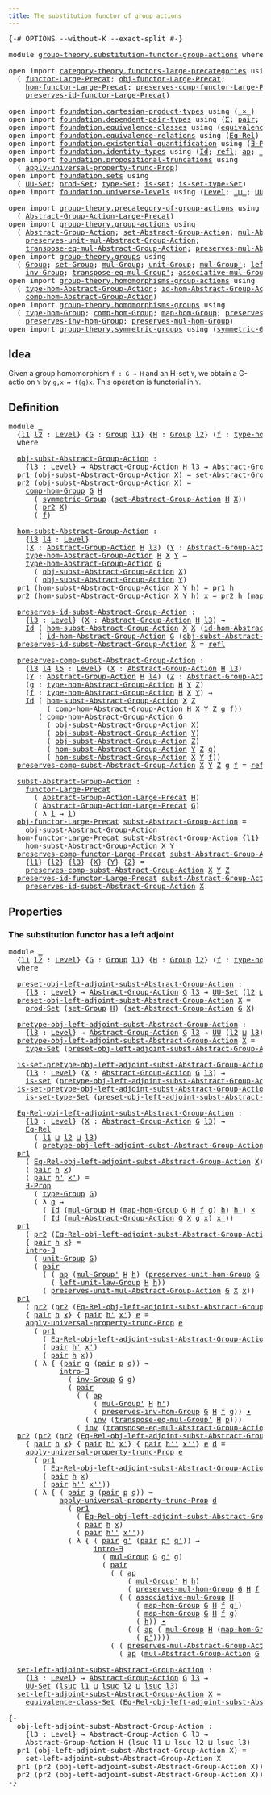 ```yaml
---
title: The substitution functor of group actions
---
```


<pre class="Agda"><a id="67" class="Symbol">{-#</a> <a id="71" class="Keyword">OPTIONS</a> <a id="79" class="Pragma">--without-K</a> <a id="91" class="Pragma">--exact-split</a> <a id="105" class="Symbol">#-}</a>

<a id="110" class="Keyword">module</a> <a id="117" href="group-theory.substitution-functor-group-actions.html" class="Module">group-theory.substitution-functor-group-actions</a> <a id="165" class="Keyword">where</a>

<a id="172" class="Keyword">open</a> <a id="177" class="Keyword">import</a> <a id="184" href="category-theory.functors-large-precategories.html" class="Module">category-theory.functors-large-precategories</a> <a id="229" class="Keyword">using</a>
  <a id="237" class="Symbol">(</a> <a id="239" href="category-theory.functors-large-precategories.html#982" class="Record">functor-Large-Precat</a><a id="259" class="Symbol">;</a> <a id="261" href="category-theory.functors-large-precategories.html#1085" class="Field">obj-functor-Large-Precat</a><a id="285" class="Symbol">;</a>
    <a id="291" href="category-theory.functors-large-precategories.html#1191" class="Field">hom-functor-Large-Precat</a><a id="315" class="Symbol">;</a> <a id="317" href="category-theory.functors-large-precategories.html#1464" class="Field">preserves-comp-functor-Large-Precat</a><a id="352" class="Symbol">;</a>
    <a id="358" href="category-theory.functors-large-precategories.html#1888" class="Field">preserves-id-functor-Large-Precat</a><a id="391" class="Symbol">)</a>

<a id="394" class="Keyword">open</a> <a id="399" class="Keyword">import</a> <a id="406" href="foundation.cartesian-product-types.html" class="Module">foundation.cartesian-product-types</a> <a id="441" class="Keyword">using</a> <a id="447" class="Symbol">(</a><a id="448" href="foundation-core.cartesian-product-types.html#590" class="Function Operator">_×_</a><a id="451" class="Symbol">)</a>
<a id="453" class="Keyword">open</a> <a id="458" class="Keyword">import</a> <a id="465" href="foundation.dependent-pair-types.html" class="Module">foundation.dependent-pair-types</a> <a id="497" class="Keyword">using</a> <a id="503" class="Symbol">(</a><a id="504" href="foundation-core.dependent-pair-types.html#515" class="Record">Σ</a><a id="505" class="Symbol">;</a> <a id="507" href="foundation-core.dependent-pair-types.html#588" class="InductiveConstructor">pair</a><a id="511" class="Symbol">;</a> <a id="513" href="foundation-core.dependent-pair-types.html#605" class="Field">pr1</a><a id="516" class="Symbol">;</a> <a id="518" href="foundation-core.dependent-pair-types.html#617" class="Field">pr2</a><a id="521" class="Symbol">)</a>
<a id="523" class="Keyword">open</a> <a id="528" class="Keyword">import</a> <a id="535" href="foundation.equivalence-classes.html" class="Module">foundation.equivalence-classes</a> <a id="566" class="Keyword">using</a> <a id="572" class="Symbol">(</a><a id="573" href="foundation.equivalence-classes.html#3666" class="Function">equivalence-class-Set</a><a id="594" class="Symbol">)</a>
<a id="596" class="Keyword">open</a> <a id="601" class="Keyword">import</a> <a id="608" href="foundation.equivalence-relations.html" class="Module">foundation.equivalence-relations</a> <a id="641" class="Keyword">using</a> <a id="647" class="Symbol">(</a><a id="648" href="foundation.equivalence-relations.html#970" class="Function">Eq-Rel</a><a id="654" class="Symbol">)</a>
<a id="656" class="Keyword">open</a> <a id="661" class="Keyword">import</a> <a id="668" href="foundation.existential-quantification.html" class="Module">foundation.existential-quantification</a> <a id="706" class="Keyword">using</a> <a id="712" class="Symbol">(</a><a id="713" href="foundation.existential-quantification.html#1666" class="Function">∃-Prop</a><a id="719" class="Symbol">;</a> <a id="721" href="foundation.existential-quantification.html#2238" class="Function">intro-∃</a><a id="728" class="Symbol">)</a>
<a id="730" class="Keyword">open</a> <a id="735" class="Keyword">import</a> <a id="742" href="foundation.identity-types.html" class="Module">foundation.identity-types</a> <a id="768" class="Keyword">using</a> <a id="774" class="Symbol">(</a><a id="775" href="foundation-core.identity-types.html#1767" class="Datatype">Id</a><a id="777" class="Symbol">;</a> <a id="779" href="foundation-core.identity-types.html#1820" class="InductiveConstructor">refl</a><a id="783" class="Symbol">;</a> <a id="785" href="foundation-core.identity-types.html#4003" class="Function">ap</a><a id="787" class="Symbol">;</a> <a id="789" href="foundation-core.identity-types.html#2425" class="Function Operator">_∙_</a><a id="792" class="Symbol">;</a> <a id="794" href="foundation-core.identity-types.html#2729" class="Function">inv</a><a id="797" class="Symbol">)</a>
<a id="799" class="Keyword">open</a> <a id="804" class="Keyword">import</a> <a id="811" href="foundation.propositional-truncations.html" class="Module">foundation.propositional-truncations</a> <a id="848" class="Keyword">using</a>
  <a id="856" class="Symbol">(</a> <a id="858" href="foundation.propositional-truncations.html#5775" class="Function">apply-universal-property-trunc-Prop</a><a id="893" class="Symbol">)</a>
<a id="895" class="Keyword">open</a> <a id="900" class="Keyword">import</a> <a id="907" href="foundation.sets.html" class="Module">foundation.sets</a> <a id="923" class="Keyword">using</a>
  <a id="931" class="Symbol">(</a> <a id="933" href="foundation-core.sets.html#1190" class="Function">UU-Set</a><a id="939" class="Symbol">;</a> <a id="941" href="foundation.sets.html#2265" class="Function">prod-Set</a><a id="949" class="Symbol">;</a> <a id="951" href="foundation-core.sets.html#1304" class="Function">type-Set</a><a id="959" class="Symbol">;</a> <a id="961" href="foundation-core.sets.html#1113" class="Function">is-set</a><a id="967" class="Symbol">;</a> <a id="969" href="foundation-core.sets.html#1355" class="Function">is-set-type-Set</a><a id="984" class="Symbol">)</a>
<a id="986" class="Keyword">open</a> <a id="991" class="Keyword">import</a> <a id="998" href="foundation.universe-levels.html" class="Module">foundation.universe-levels</a> <a id="1025" class="Keyword">using</a> <a id="1031" class="Symbol">(</a><a id="1032" href="Agda.Primitive.html#597" class="Postulate">Level</a><a id="1037" class="Symbol">;</a> <a id="1039" href="Agda.Primitive.html#810" class="Primitive Operator">_⊔_</a><a id="1042" class="Symbol">;</a> <a id="1044" href="foundation-core.universe-levels.html#235" class="Primitive">UU</a><a id="1046" class="Symbol">;</a> <a id="1048" href="Agda.Primitive.html#780" class="Primitive">lsuc</a><a id="1052" class="Symbol">)</a>

<a id="1055" class="Keyword">open</a> <a id="1060" class="Keyword">import</a> <a id="1067" href="group-theory.precategory-of-group-actions.html" class="Module">group-theory.precategory-of-group-actions</a> <a id="1109" class="Keyword">using</a>
  <a id="1117" class="Symbol">(</a> <a id="1119" href="group-theory.precategory-of-group-actions.html#1152" class="Function">Abstract-Group-Action-Large-Precat</a><a id="1153" class="Symbol">)</a>
<a id="1155" class="Keyword">open</a> <a id="1160" class="Keyword">import</a> <a id="1167" href="group-theory.group-actions.html" class="Module">group-theory.group-actions</a> <a id="1194" class="Keyword">using</a>
  <a id="1202" class="Symbol">(</a> <a id="1204" href="group-theory.group-actions.html#1205" class="Function">Abstract-Group-Action</a><a id="1225" class="Symbol">;</a> <a id="1227" href="group-theory.group-actions.html#1437" class="Function">set-Abstract-Group-Action</a><a id="1252" class="Symbol">;</a> <a id="1254" href="group-theory.group-actions.html#1993" class="Function">mul-Abstract-Group-Action</a><a id="1279" class="Symbol">;</a>
    <a id="1285" href="group-theory.group-actions.html#2353" class="Function">preserves-unit-mul-Abstract-Group-Action</a><a id="1325" class="Symbol">;</a>
    <a id="1331" href="group-theory.group-actions.html#3056" class="Function">transpose-eq-mul-Abstract-Group-Action</a><a id="1369" class="Symbol">;</a> <a id="1371" href="group-theory.group-actions.html#2636" class="Function">preserves-mul-Abstract-Group-Action</a><a id="1406" class="Symbol">)</a>
<a id="1408" class="Keyword">open</a> <a id="1413" class="Keyword">import</a> <a id="1420" href="group-theory.groups.html" class="Module">group-theory.groups</a> <a id="1440" class="Keyword">using</a>
  <a id="1448" class="Symbol">(</a> <a id="1450" href="group-theory.groups.html#2481" class="Function">Group</a><a id="1455" class="Symbol">;</a> <a id="1457" href="group-theory.groups.html#2664" class="Function">set-Group</a><a id="1466" class="Symbol">;</a> <a id="1468" href="group-theory.groups.html#2969" class="Function">mul-Group</a><a id="1477" class="Symbol">;</a> <a id="1479" href="group-theory.groups.html#3768" class="Function">unit-Group</a><a id="1489" class="Symbol">;</a> <a id="1491" href="group-theory.groups.html#3230" class="Function">mul-Group&#39;</a><a id="1501" class="Symbol">;</a> <a id="1503" href="group-theory.groups.html#4185" class="Function">left-unit-law-Group</a><a id="1522" class="Symbol">;</a>
    <a id="1528" href="group-theory.groups.html#4557" class="Function">inv-Group</a><a id="1537" class="Symbol">;</a> <a id="1539" href="group-theory.groups.html#7552" class="Function">transpose-eq-mul-Group&#39;</a><a id="1562" class="Symbol">;</a> <a id="1564" href="group-theory.groups.html#3318" class="Function">associative-mul-Group</a><a id="1585" class="Symbol">;</a> <a id="1587" href="group-theory.groups.html#2724" class="Function">type-Group</a><a id="1597" class="Symbol">)</a>
<a id="1599" class="Keyword">open</a> <a id="1604" class="Keyword">import</a> <a id="1611" href="group-theory.homomorphisms-group-actions.html" class="Module">group-theory.homomorphisms-group-actions</a> <a id="1652" class="Keyword">using</a>
  <a id="1660" class="Symbol">(</a> <a id="1662" href="group-theory.homomorphisms-group-actions.html#1555" class="Function">type-hom-Abstract-Group-Action</a><a id="1692" class="Symbol">;</a> <a id="1694" href="group-theory.homomorphisms-group-actions.html#2494" class="Function">id-hom-Abstract-Group-Action</a><a id="1722" class="Symbol">;</a>
    <a id="1728" href="group-theory.homomorphisms-group-actions.html#2854" class="Function">comp-hom-Abstract-Group-Action</a><a id="1758" class="Symbol">)</a>
<a id="1760" class="Keyword">open</a> <a id="1765" class="Keyword">import</a> <a id="1772" href="group-theory.homomorphisms-groups.html" class="Module">group-theory.homomorphisms-groups</a> <a id="1806" class="Keyword">using</a>
  <a id="1814" class="Symbol">(</a> <a id="1816" href="group-theory.homomorphisms-groups.html#1635" class="Function">type-hom-Group</a><a id="1830" class="Symbol">;</a> <a id="1832" href="group-theory.homomorphisms-groups.html#2261" class="Function">comp-hom-Group</a><a id="1846" class="Symbol">;</a> <a id="1848" href="group-theory.homomorphisms-groups.html#1764" class="Function">map-hom-Group</a><a id="1861" class="Symbol">;</a> <a id="1863" href="group-theory.homomorphisms-groups.html#5817" class="Function">preserves-unit-hom-Group</a><a id="1887" class="Symbol">;</a>
    <a id="1893" href="group-theory.homomorphisms-groups.html#7330" class="Function">preserves-inv-hom-Group</a><a id="1916" class="Symbol">;</a> <a id="1918" href="group-theory.homomorphisms-groups.html#1850" class="Function">preserves-mul-hom-Group</a><a id="1941" class="Symbol">)</a>
<a id="1943" class="Keyword">open</a> <a id="1948" class="Keyword">import</a> <a id="1955" href="group-theory.symmetric-groups.html" class="Module">group-theory.symmetric-groups</a> <a id="1985" class="Keyword">using</a> <a id="1991" class="Symbol">(</a><a id="1992" href="group-theory.symmetric-groups.html#3569" class="Function">symmetric-Group</a><a id="2007" class="Symbol">)</a>
</pre>
## Idea

Given a group homomorphism `f : G → H` and an H-set `Y`, we obtain a G-actio on `Y` by `g,x ↦ f(g)x`. This operation is functorial in `Y`.

## Definition

<pre class="Agda"><a id="2186" class="Keyword">module</a> <a id="2193" href="group-theory.substitution-functor-group-actions.html#2193" class="Module">_</a>
  <a id="2197" class="Symbol">{</a><a id="2198" href="group-theory.substitution-functor-group-actions.html#2198" class="Bound">l1</a> <a id="2201" href="group-theory.substitution-functor-group-actions.html#2201" class="Bound">l2</a> <a id="2204" class="Symbol">:</a> <a id="2206" href="Agda.Primitive.html#597" class="Postulate">Level</a><a id="2211" class="Symbol">}</a> <a id="2213" class="Symbol">{</a><a id="2214" href="group-theory.substitution-functor-group-actions.html#2214" class="Bound">G</a> <a id="2216" class="Symbol">:</a> <a id="2218" href="group-theory.groups.html#2481" class="Function">Group</a> <a id="2224" href="group-theory.substitution-functor-group-actions.html#2198" class="Bound">l1</a><a id="2226" class="Symbol">}</a> <a id="2228" class="Symbol">{</a><a id="2229" href="group-theory.substitution-functor-group-actions.html#2229" class="Bound">H</a> <a id="2231" class="Symbol">:</a> <a id="2233" href="group-theory.groups.html#2481" class="Function">Group</a> <a id="2239" href="group-theory.substitution-functor-group-actions.html#2201" class="Bound">l2</a><a id="2241" class="Symbol">}</a> <a id="2243" class="Symbol">(</a><a id="2244" href="group-theory.substitution-functor-group-actions.html#2244" class="Bound">f</a> <a id="2246" class="Symbol">:</a> <a id="2248" href="group-theory.homomorphisms-groups.html#1635" class="Function">type-hom-Group</a> <a id="2263" href="group-theory.substitution-functor-group-actions.html#2214" class="Bound">G</a> <a id="2265" href="group-theory.substitution-functor-group-actions.html#2229" class="Bound">H</a><a id="2266" class="Symbol">)</a>
  <a id="2270" class="Keyword">where</a>

  <a id="2279" href="group-theory.substitution-functor-group-actions.html#2279" class="Function">obj-subst-Abstract-Group-Action</a> <a id="2311" class="Symbol">:</a>
    <a id="2317" class="Symbol">{</a><a id="2318" href="group-theory.substitution-functor-group-actions.html#2318" class="Bound">l3</a> <a id="2321" class="Symbol">:</a> <a id="2323" href="Agda.Primitive.html#597" class="Postulate">Level</a><a id="2328" class="Symbol">}</a> <a id="2330" class="Symbol">→</a> <a id="2332" href="group-theory.group-actions.html#1205" class="Function">Abstract-Group-Action</a> <a id="2354" href="group-theory.substitution-functor-group-actions.html#2229" class="Bound">H</a> <a id="2356" href="group-theory.substitution-functor-group-actions.html#2318" class="Bound">l3</a> <a id="2359" class="Symbol">→</a> <a id="2361" href="group-theory.group-actions.html#1205" class="Function">Abstract-Group-Action</a> <a id="2383" href="group-theory.substitution-functor-group-actions.html#2214" class="Bound">G</a> <a id="2385" href="group-theory.substitution-functor-group-actions.html#2318" class="Bound">l3</a>
  <a id="2390" href="foundation-core.dependent-pair-types.html#605" class="Field">pr1</a> <a id="2394" class="Symbol">(</a><a id="2395" href="group-theory.substitution-functor-group-actions.html#2279" class="Function">obj-subst-Abstract-Group-Action</a> <a id="2427" href="group-theory.substitution-functor-group-actions.html#2427" class="Bound">X</a><a id="2428" class="Symbol">)</a> <a id="2430" class="Symbol">=</a> <a id="2432" href="group-theory.group-actions.html#1437" class="Function">set-Abstract-Group-Action</a> <a id="2458" href="group-theory.substitution-functor-group-actions.html#2229" class="Bound">H</a> <a id="2460" href="group-theory.substitution-functor-group-actions.html#2427" class="Bound">X</a>
  <a id="2464" href="foundation-core.dependent-pair-types.html#617" class="Field">pr2</a> <a id="2468" class="Symbol">(</a><a id="2469" href="group-theory.substitution-functor-group-actions.html#2279" class="Function">obj-subst-Abstract-Group-Action</a> <a id="2501" href="group-theory.substitution-functor-group-actions.html#2501" class="Bound">X</a><a id="2502" class="Symbol">)</a> <a id="2504" class="Symbol">=</a>
    <a id="2510" href="group-theory.homomorphisms-groups.html#2261" class="Function">comp-hom-Group</a> <a id="2525" href="group-theory.substitution-functor-group-actions.html#2214" class="Bound">G</a> <a id="2527" href="group-theory.substitution-functor-group-actions.html#2229" class="Bound">H</a>
      <a id="2535" class="Symbol">(</a> <a id="2537" href="group-theory.symmetric-groups.html#3569" class="Function">symmetric-Group</a> <a id="2553" class="Symbol">(</a><a id="2554" href="group-theory.group-actions.html#1437" class="Function">set-Abstract-Group-Action</a> <a id="2580" href="group-theory.substitution-functor-group-actions.html#2229" class="Bound">H</a> <a id="2582" href="group-theory.substitution-functor-group-actions.html#2501" class="Bound">X</a><a id="2583" class="Symbol">))</a>
      <a id="2592" class="Symbol">(</a> <a id="2594" href="foundation-core.dependent-pair-types.html#617" class="Field">pr2</a> <a id="2598" href="group-theory.substitution-functor-group-actions.html#2501" class="Bound">X</a><a id="2599" class="Symbol">)</a>
      <a id="2607" class="Symbol">(</a> <a id="2609" href="group-theory.substitution-functor-group-actions.html#2244" class="Bound">f</a><a id="2610" class="Symbol">)</a>

  <a id="2615" href="group-theory.substitution-functor-group-actions.html#2615" class="Function">hom-subst-Abstract-Group-Action</a> <a id="2647" class="Symbol">:</a>
    <a id="2653" class="Symbol">{</a><a id="2654" href="group-theory.substitution-functor-group-actions.html#2654" class="Bound">l3</a> <a id="2657" href="group-theory.substitution-functor-group-actions.html#2657" class="Bound">l4</a> <a id="2660" class="Symbol">:</a> <a id="2662" href="Agda.Primitive.html#597" class="Postulate">Level</a><a id="2667" class="Symbol">}</a>
    <a id="2673" class="Symbol">(</a><a id="2674" href="group-theory.substitution-functor-group-actions.html#2674" class="Bound">X</a> <a id="2676" class="Symbol">:</a> <a id="2678" href="group-theory.group-actions.html#1205" class="Function">Abstract-Group-Action</a> <a id="2700" href="group-theory.substitution-functor-group-actions.html#2229" class="Bound">H</a> <a id="2702" href="group-theory.substitution-functor-group-actions.html#2654" class="Bound">l3</a><a id="2704" class="Symbol">)</a> <a id="2706" class="Symbol">(</a><a id="2707" href="group-theory.substitution-functor-group-actions.html#2707" class="Bound">Y</a> <a id="2709" class="Symbol">:</a> <a id="2711" href="group-theory.group-actions.html#1205" class="Function">Abstract-Group-Action</a> <a id="2733" href="group-theory.substitution-functor-group-actions.html#2229" class="Bound">H</a> <a id="2735" href="group-theory.substitution-functor-group-actions.html#2657" class="Bound">l4</a><a id="2737" class="Symbol">)</a> <a id="2739" class="Symbol">→</a>
    <a id="2745" href="group-theory.homomorphisms-group-actions.html#1555" class="Function">type-hom-Abstract-Group-Action</a> <a id="2776" href="group-theory.substitution-functor-group-actions.html#2229" class="Bound">H</a> <a id="2778" href="group-theory.substitution-functor-group-actions.html#2674" class="Bound">X</a> <a id="2780" href="group-theory.substitution-functor-group-actions.html#2707" class="Bound">Y</a> <a id="2782" class="Symbol">→</a>
    <a id="2788" href="group-theory.homomorphisms-group-actions.html#1555" class="Function">type-hom-Abstract-Group-Action</a> <a id="2819" href="group-theory.substitution-functor-group-actions.html#2214" class="Bound">G</a>
      <a id="2827" class="Symbol">(</a> <a id="2829" href="group-theory.substitution-functor-group-actions.html#2279" class="Function">obj-subst-Abstract-Group-Action</a> <a id="2861" href="group-theory.substitution-functor-group-actions.html#2674" class="Bound">X</a><a id="2862" class="Symbol">)</a>
      <a id="2870" class="Symbol">(</a> <a id="2872" href="group-theory.substitution-functor-group-actions.html#2279" class="Function">obj-subst-Abstract-Group-Action</a> <a id="2904" href="group-theory.substitution-functor-group-actions.html#2707" class="Bound">Y</a><a id="2905" class="Symbol">)</a>
  <a id="2909" href="foundation-core.dependent-pair-types.html#605" class="Field">pr1</a> <a id="2913" class="Symbol">(</a><a id="2914" href="group-theory.substitution-functor-group-actions.html#2615" class="Function">hom-subst-Abstract-Group-Action</a> <a id="2946" href="group-theory.substitution-functor-group-actions.html#2946" class="Bound">X</a> <a id="2948" href="group-theory.substitution-functor-group-actions.html#2948" class="Bound">Y</a> <a id="2950" href="group-theory.substitution-functor-group-actions.html#2950" class="Bound">h</a><a id="2951" class="Symbol">)</a> <a id="2953" class="Symbol">=</a> <a id="2955" href="foundation-core.dependent-pair-types.html#605" class="Field">pr1</a> <a id="2959" href="group-theory.substitution-functor-group-actions.html#2950" class="Bound">h</a>
  <a id="2963" href="foundation-core.dependent-pair-types.html#617" class="Field">pr2</a> <a id="2967" class="Symbol">(</a><a id="2968" href="group-theory.substitution-functor-group-actions.html#2615" class="Function">hom-subst-Abstract-Group-Action</a> <a id="3000" href="group-theory.substitution-functor-group-actions.html#3000" class="Bound">X</a> <a id="3002" href="group-theory.substitution-functor-group-actions.html#3002" class="Bound">Y</a> <a id="3004" href="group-theory.substitution-functor-group-actions.html#3004" class="Bound">h</a><a id="3005" class="Symbol">)</a> <a id="3007" href="group-theory.substitution-functor-group-actions.html#3007" class="Bound">x</a> <a id="3009" class="Symbol">=</a> <a id="3011" href="foundation-core.dependent-pair-types.html#617" class="Field">pr2</a> <a id="3015" href="group-theory.substitution-functor-group-actions.html#3004" class="Bound">h</a> <a id="3017" class="Symbol">(</a><a id="3018" href="group-theory.homomorphisms-groups.html#1764" class="Function">map-hom-Group</a> <a id="3032" href="group-theory.substitution-functor-group-actions.html#2214" class="Bound">G</a> <a id="3034" href="group-theory.substitution-functor-group-actions.html#2229" class="Bound">H</a> <a id="3036" href="group-theory.substitution-functor-group-actions.html#2244" class="Bound">f</a> <a id="3038" href="group-theory.substitution-functor-group-actions.html#3007" class="Bound">x</a><a id="3039" class="Symbol">)</a>

  <a id="3044" href="group-theory.substitution-functor-group-actions.html#3044" class="Function">preserves-id-subst-Abstract-Group-Action</a> <a id="3085" class="Symbol">:</a>
    <a id="3091" class="Symbol">{</a><a id="3092" href="group-theory.substitution-functor-group-actions.html#3092" class="Bound">l3</a> <a id="3095" class="Symbol">:</a> <a id="3097" href="Agda.Primitive.html#597" class="Postulate">Level</a><a id="3102" class="Symbol">}</a> <a id="3104" class="Symbol">(</a><a id="3105" href="group-theory.substitution-functor-group-actions.html#3105" class="Bound">X</a> <a id="3107" class="Symbol">:</a> <a id="3109" href="group-theory.group-actions.html#1205" class="Function">Abstract-Group-Action</a> <a id="3131" href="group-theory.substitution-functor-group-actions.html#2229" class="Bound">H</a> <a id="3133" href="group-theory.substitution-functor-group-actions.html#3092" class="Bound">l3</a><a id="3135" class="Symbol">)</a> <a id="3137" class="Symbol">→</a>
    <a id="3143" href="foundation-core.identity-types.html#1767" class="Datatype">Id</a> <a id="3146" class="Symbol">(</a> <a id="3148" href="group-theory.substitution-functor-group-actions.html#2615" class="Function">hom-subst-Abstract-Group-Action</a> <a id="3180" href="group-theory.substitution-functor-group-actions.html#3105" class="Bound">X</a> <a id="3182" href="group-theory.substitution-functor-group-actions.html#3105" class="Bound">X</a> <a id="3184" class="Symbol">(</a><a id="3185" href="group-theory.homomorphisms-group-actions.html#2494" class="Function">id-hom-Abstract-Group-Action</a> <a id="3214" href="group-theory.substitution-functor-group-actions.html#2229" class="Bound">H</a> <a id="3216" href="group-theory.substitution-functor-group-actions.html#3105" class="Bound">X</a><a id="3217" class="Symbol">))</a>
       <a id="3227" class="Symbol">(</a> <a id="3229" href="group-theory.homomorphisms-group-actions.html#2494" class="Function">id-hom-Abstract-Group-Action</a> <a id="3258" href="group-theory.substitution-functor-group-actions.html#2214" class="Bound">G</a> <a id="3260" class="Symbol">(</a><a id="3261" href="group-theory.substitution-functor-group-actions.html#2279" class="Function">obj-subst-Abstract-Group-Action</a> <a id="3293" href="group-theory.substitution-functor-group-actions.html#3105" class="Bound">X</a><a id="3294" class="Symbol">))</a>
  <a id="3299" href="group-theory.substitution-functor-group-actions.html#3044" class="Function">preserves-id-subst-Abstract-Group-Action</a> <a id="3340" href="group-theory.substitution-functor-group-actions.html#3340" class="Bound">X</a> <a id="3342" class="Symbol">=</a> <a id="3344" href="foundation-core.identity-types.html#1820" class="InductiveConstructor">refl</a>

  <a id="3352" href="group-theory.substitution-functor-group-actions.html#3352" class="Function">preserves-comp-subst-Abstract-Group-Action</a> <a id="3395" class="Symbol">:</a>
    <a id="3401" class="Symbol">{</a><a id="3402" href="group-theory.substitution-functor-group-actions.html#3402" class="Bound">l3</a> <a id="3405" href="group-theory.substitution-functor-group-actions.html#3405" class="Bound">l4</a> <a id="3408" href="group-theory.substitution-functor-group-actions.html#3408" class="Bound">l5</a> <a id="3411" class="Symbol">:</a> <a id="3413" href="Agda.Primitive.html#597" class="Postulate">Level</a><a id="3418" class="Symbol">}</a> <a id="3420" class="Symbol">(</a><a id="3421" href="group-theory.substitution-functor-group-actions.html#3421" class="Bound">X</a> <a id="3423" class="Symbol">:</a> <a id="3425" href="group-theory.group-actions.html#1205" class="Function">Abstract-Group-Action</a> <a id="3447" href="group-theory.substitution-functor-group-actions.html#2229" class="Bound">H</a> <a id="3449" href="group-theory.substitution-functor-group-actions.html#3402" class="Bound">l3</a><a id="3451" class="Symbol">)</a>
    <a id="3457" class="Symbol">(</a><a id="3458" href="group-theory.substitution-functor-group-actions.html#3458" class="Bound">Y</a> <a id="3460" class="Symbol">:</a> <a id="3462" href="group-theory.group-actions.html#1205" class="Function">Abstract-Group-Action</a> <a id="3484" href="group-theory.substitution-functor-group-actions.html#2229" class="Bound">H</a> <a id="3486" href="group-theory.substitution-functor-group-actions.html#3405" class="Bound">l4</a><a id="3488" class="Symbol">)</a> <a id="3490" class="Symbol">(</a><a id="3491" href="group-theory.substitution-functor-group-actions.html#3491" class="Bound">Z</a> <a id="3493" class="Symbol">:</a> <a id="3495" href="group-theory.group-actions.html#1205" class="Function">Abstract-Group-Action</a> <a id="3517" href="group-theory.substitution-functor-group-actions.html#2229" class="Bound">H</a> <a id="3519" href="group-theory.substitution-functor-group-actions.html#3408" class="Bound">l5</a><a id="3521" class="Symbol">)</a>
    <a id="3527" class="Symbol">(</a><a id="3528" href="group-theory.substitution-functor-group-actions.html#3528" class="Bound">g</a> <a id="3530" class="Symbol">:</a> <a id="3532" href="group-theory.homomorphisms-group-actions.html#1555" class="Function">type-hom-Abstract-Group-Action</a> <a id="3563" href="group-theory.substitution-functor-group-actions.html#2229" class="Bound">H</a> <a id="3565" href="group-theory.substitution-functor-group-actions.html#3458" class="Bound">Y</a> <a id="3567" href="group-theory.substitution-functor-group-actions.html#3491" class="Bound">Z</a><a id="3568" class="Symbol">)</a>
    <a id="3574" class="Symbol">(</a><a id="3575" href="group-theory.substitution-functor-group-actions.html#3575" class="Bound">f</a> <a id="3577" class="Symbol">:</a> <a id="3579" href="group-theory.homomorphisms-group-actions.html#1555" class="Function">type-hom-Abstract-Group-Action</a> <a id="3610" href="group-theory.substitution-functor-group-actions.html#2229" class="Bound">H</a> <a id="3612" href="group-theory.substitution-functor-group-actions.html#3421" class="Bound">X</a> <a id="3614" href="group-theory.substitution-functor-group-actions.html#3458" class="Bound">Y</a><a id="3615" class="Symbol">)</a> <a id="3617" class="Symbol">→</a>
    <a id="3623" href="foundation-core.identity-types.html#1767" class="Datatype">Id</a> <a id="3626" class="Symbol">(</a> <a id="3628" href="group-theory.substitution-functor-group-actions.html#2615" class="Function">hom-subst-Abstract-Group-Action</a> <a id="3660" href="group-theory.substitution-functor-group-actions.html#3421" class="Bound">X</a> <a id="3662" href="group-theory.substitution-functor-group-actions.html#3491" class="Bound">Z</a>
         <a id="3673" class="Symbol">(</a> <a id="3675" href="group-theory.homomorphisms-group-actions.html#2854" class="Function">comp-hom-Abstract-Group-Action</a> <a id="3706" href="group-theory.substitution-functor-group-actions.html#2229" class="Bound">H</a> <a id="3708" href="group-theory.substitution-functor-group-actions.html#3421" class="Bound">X</a> <a id="3710" href="group-theory.substitution-functor-group-actions.html#3458" class="Bound">Y</a> <a id="3712" href="group-theory.substitution-functor-group-actions.html#3491" class="Bound">Z</a> <a id="3714" href="group-theory.substitution-functor-group-actions.html#3528" class="Bound">g</a> <a id="3716" href="group-theory.substitution-functor-group-actions.html#3575" class="Bound">f</a><a id="3717" class="Symbol">))</a>
       <a id="3727" class="Symbol">(</a> <a id="3729" href="group-theory.homomorphisms-group-actions.html#2854" class="Function">comp-hom-Abstract-Group-Action</a> <a id="3760" href="group-theory.substitution-functor-group-actions.html#2214" class="Bound">G</a>
         <a id="3771" class="Symbol">(</a> <a id="3773" href="group-theory.substitution-functor-group-actions.html#2279" class="Function">obj-subst-Abstract-Group-Action</a> <a id="3805" href="group-theory.substitution-functor-group-actions.html#3421" class="Bound">X</a><a id="3806" class="Symbol">)</a>
         <a id="3817" class="Symbol">(</a> <a id="3819" href="group-theory.substitution-functor-group-actions.html#2279" class="Function">obj-subst-Abstract-Group-Action</a> <a id="3851" href="group-theory.substitution-functor-group-actions.html#3458" class="Bound">Y</a><a id="3852" class="Symbol">)</a>
         <a id="3863" class="Symbol">(</a> <a id="3865" href="group-theory.substitution-functor-group-actions.html#2279" class="Function">obj-subst-Abstract-Group-Action</a> <a id="3897" href="group-theory.substitution-functor-group-actions.html#3491" class="Bound">Z</a><a id="3898" class="Symbol">)</a>
         <a id="3909" class="Symbol">(</a> <a id="3911" href="group-theory.substitution-functor-group-actions.html#2615" class="Function">hom-subst-Abstract-Group-Action</a> <a id="3943" href="group-theory.substitution-functor-group-actions.html#3458" class="Bound">Y</a> <a id="3945" href="group-theory.substitution-functor-group-actions.html#3491" class="Bound">Z</a> <a id="3947" href="group-theory.substitution-functor-group-actions.html#3528" class="Bound">g</a><a id="3948" class="Symbol">)</a>
         <a id="3959" class="Symbol">(</a> <a id="3961" href="group-theory.substitution-functor-group-actions.html#2615" class="Function">hom-subst-Abstract-Group-Action</a> <a id="3993" href="group-theory.substitution-functor-group-actions.html#3421" class="Bound">X</a> <a id="3995" href="group-theory.substitution-functor-group-actions.html#3458" class="Bound">Y</a> <a id="3997" href="group-theory.substitution-functor-group-actions.html#3575" class="Bound">f</a><a id="3998" class="Symbol">))</a>
  <a id="4003" href="group-theory.substitution-functor-group-actions.html#3352" class="Function">preserves-comp-subst-Abstract-Group-Action</a> <a id="4046" href="group-theory.substitution-functor-group-actions.html#4046" class="Bound">X</a> <a id="4048" href="group-theory.substitution-functor-group-actions.html#4048" class="Bound">Y</a> <a id="4050" href="group-theory.substitution-functor-group-actions.html#4050" class="Bound">Z</a> <a id="4052" href="group-theory.substitution-functor-group-actions.html#4052" class="Bound">g</a> <a id="4054" href="group-theory.substitution-functor-group-actions.html#4054" class="Bound">f</a> <a id="4056" class="Symbol">=</a> <a id="4058" href="foundation-core.identity-types.html#1820" class="InductiveConstructor">refl</a>

  <a id="4066" href="group-theory.substitution-functor-group-actions.html#4066" class="Function">subst-Abstract-Group-Action</a> <a id="4094" class="Symbol">:</a>
    <a id="4100" href="category-theory.functors-large-precategories.html#982" class="Record">functor-Large-Precat</a>
      <a id="4127" class="Symbol">(</a> <a id="4129" href="group-theory.precategory-of-group-actions.html#1152" class="Function">Abstract-Group-Action-Large-Precat</a> <a id="4164" href="group-theory.substitution-functor-group-actions.html#2229" class="Bound">H</a><a id="4165" class="Symbol">)</a>
      <a id="4173" class="Symbol">(</a> <a id="4175" href="group-theory.precategory-of-group-actions.html#1152" class="Function">Abstract-Group-Action-Large-Precat</a> <a id="4210" href="group-theory.substitution-functor-group-actions.html#2214" class="Bound">G</a><a id="4211" class="Symbol">)</a>
      <a id="4219" class="Symbol">(</a> <a id="4221" class="Symbol">λ</a> <a id="4223" href="group-theory.substitution-functor-group-actions.html#4223" class="Bound">l</a> <a id="4225" class="Symbol">→</a> <a id="4227" href="group-theory.substitution-functor-group-actions.html#4223" class="Bound">l</a><a id="4228" class="Symbol">)</a>
  <a id="4232" href="category-theory.functors-large-precategories.html#1085" class="Field">obj-functor-Large-Precat</a> <a id="4257" href="group-theory.substitution-functor-group-actions.html#4066" class="Function">subst-Abstract-Group-Action</a> <a id="4285" class="Symbol">=</a>
    <a id="4291" href="group-theory.substitution-functor-group-actions.html#2279" class="Function">obj-subst-Abstract-Group-Action</a>
  <a id="4325" href="category-theory.functors-large-precategories.html#1191" class="Field">hom-functor-Large-Precat</a> <a id="4350" href="group-theory.substitution-functor-group-actions.html#4066" class="Function">subst-Abstract-Group-Action</a> <a id="4378" class="Symbol">{</a><a id="4379" href="group-theory.substitution-functor-group-actions.html#4379" class="Bound">l1</a><a id="4381" class="Symbol">}</a> <a id="4383" class="Symbol">{</a><a id="4384" href="group-theory.substitution-functor-group-actions.html#4384" class="Bound">l2</a><a id="4386" class="Symbol">}</a> <a id="4388" class="Symbol">{</a><a id="4389" href="group-theory.substitution-functor-group-actions.html#4389" class="Bound">X</a><a id="4390" class="Symbol">}</a> <a id="4392" class="Symbol">{</a><a id="4393" href="group-theory.substitution-functor-group-actions.html#4393" class="Bound">Y</a><a id="4394" class="Symbol">}</a> <a id="4396" class="Symbol">=</a>
    <a id="4402" href="group-theory.substitution-functor-group-actions.html#2615" class="Function">hom-subst-Abstract-Group-Action</a> <a id="4434" href="group-theory.substitution-functor-group-actions.html#4389" class="Bound">X</a> <a id="4436" href="group-theory.substitution-functor-group-actions.html#4393" class="Bound">Y</a>
  <a id="4440" href="category-theory.functors-large-precategories.html#1464" class="Field">preserves-comp-functor-Large-Precat</a> <a id="4476" href="group-theory.substitution-functor-group-actions.html#4066" class="Function">subst-Abstract-Group-Action</a>
    <a id="4508" class="Symbol">{</a><a id="4509" href="group-theory.substitution-functor-group-actions.html#4509" class="Bound">l1</a><a id="4511" class="Symbol">}</a> <a id="4513" class="Symbol">{</a><a id="4514" href="group-theory.substitution-functor-group-actions.html#4514" class="Bound">l2</a><a id="4516" class="Symbol">}</a> <a id="4518" class="Symbol">{</a><a id="4519" href="group-theory.substitution-functor-group-actions.html#4519" class="Bound">l3</a><a id="4521" class="Symbol">}</a> <a id="4523" class="Symbol">{</a><a id="4524" href="group-theory.substitution-functor-group-actions.html#4524" class="Bound">X</a><a id="4525" class="Symbol">}</a> <a id="4527" class="Symbol">{</a><a id="4528" href="group-theory.substitution-functor-group-actions.html#4528" class="Bound">Y</a><a id="4529" class="Symbol">}</a> <a id="4531" class="Symbol">{</a><a id="4532" href="group-theory.substitution-functor-group-actions.html#4532" class="Bound">Z</a><a id="4533" class="Symbol">}</a> <a id="4535" class="Symbol">=</a>
    <a id="4541" href="group-theory.substitution-functor-group-actions.html#3352" class="Function">preserves-comp-subst-Abstract-Group-Action</a> <a id="4584" href="group-theory.substitution-functor-group-actions.html#4524" class="Bound">X</a> <a id="4586" href="group-theory.substitution-functor-group-actions.html#4528" class="Bound">Y</a> <a id="4588" href="group-theory.substitution-functor-group-actions.html#4532" class="Bound">Z</a>
  <a id="4592" href="category-theory.functors-large-precategories.html#1888" class="Field">preserves-id-functor-Large-Precat</a> <a id="4626" href="group-theory.substitution-functor-group-actions.html#4066" class="Function">subst-Abstract-Group-Action</a> <a id="4654" class="Symbol">{</a><a id="4655" href="group-theory.substitution-functor-group-actions.html#4655" class="Bound">l1</a><a id="4657" class="Symbol">}</a> <a id="4659" class="Symbol">{</a><a id="4660" href="group-theory.substitution-functor-group-actions.html#4660" class="Bound">X</a><a id="4661" class="Symbol">}</a> <a id="4663" class="Symbol">=</a>
    <a id="4669" href="group-theory.substitution-functor-group-actions.html#3044" class="Function">preserves-id-subst-Abstract-Group-Action</a> <a id="4710" href="group-theory.substitution-functor-group-actions.html#4660" class="Bound">X</a>
</pre>
## Properties

### The substitution functor has a left adjoint

<pre class="Agda"><a id="4789" class="Keyword">module</a> <a id="4796" href="group-theory.substitution-functor-group-actions.html#4796" class="Module">_</a>
  <a id="4800" class="Symbol">{</a><a id="4801" href="group-theory.substitution-functor-group-actions.html#4801" class="Bound">l1</a> <a id="4804" href="group-theory.substitution-functor-group-actions.html#4804" class="Bound">l2</a> <a id="4807" class="Symbol">:</a> <a id="4809" href="Agda.Primitive.html#597" class="Postulate">Level</a><a id="4814" class="Symbol">}</a> <a id="4816" class="Symbol">{</a><a id="4817" href="group-theory.substitution-functor-group-actions.html#4817" class="Bound">G</a> <a id="4819" class="Symbol">:</a> <a id="4821" href="group-theory.groups.html#2481" class="Function">Group</a> <a id="4827" href="group-theory.substitution-functor-group-actions.html#4801" class="Bound">l1</a><a id="4829" class="Symbol">}</a> <a id="4831" class="Symbol">{</a><a id="4832" href="group-theory.substitution-functor-group-actions.html#4832" class="Bound">H</a> <a id="4834" class="Symbol">:</a> <a id="4836" href="group-theory.groups.html#2481" class="Function">Group</a> <a id="4842" href="group-theory.substitution-functor-group-actions.html#4804" class="Bound">l2</a><a id="4844" class="Symbol">}</a> <a id="4846" class="Symbol">(</a><a id="4847" href="group-theory.substitution-functor-group-actions.html#4847" class="Bound">f</a> <a id="4849" class="Symbol">:</a> <a id="4851" href="group-theory.homomorphisms-groups.html#1635" class="Function">type-hom-Group</a> <a id="4866" href="group-theory.substitution-functor-group-actions.html#4817" class="Bound">G</a> <a id="4868" href="group-theory.substitution-functor-group-actions.html#4832" class="Bound">H</a><a id="4869" class="Symbol">)</a>
  <a id="4873" class="Keyword">where</a>

  <a id="4882" href="group-theory.substitution-functor-group-actions.html#4882" class="Function">preset-obj-left-adjoint-subst-Abstract-Group-Action</a> <a id="4934" class="Symbol">:</a>
    <a id="4940" class="Symbol">{</a><a id="4941" href="group-theory.substitution-functor-group-actions.html#4941" class="Bound">l3</a> <a id="4944" class="Symbol">:</a> <a id="4946" href="Agda.Primitive.html#597" class="Postulate">Level</a><a id="4951" class="Symbol">}</a> <a id="4953" class="Symbol">→</a> <a id="4955" href="group-theory.group-actions.html#1205" class="Function">Abstract-Group-Action</a> <a id="4977" href="group-theory.substitution-functor-group-actions.html#4817" class="Bound">G</a> <a id="4979" href="group-theory.substitution-functor-group-actions.html#4941" class="Bound">l3</a> <a id="4982" class="Symbol">→</a> <a id="4984" href="foundation-core.sets.html#1190" class="Function">UU-Set</a> <a id="4991" class="Symbol">(</a><a id="4992" href="group-theory.substitution-functor-group-actions.html#4804" class="Bound">l2</a> <a id="4995" href="Agda.Primitive.html#810" class="Primitive Operator">⊔</a> <a id="4997" href="group-theory.substitution-functor-group-actions.html#4941" class="Bound">l3</a><a id="4999" class="Symbol">)</a>
  <a id="5003" href="group-theory.substitution-functor-group-actions.html#4882" class="Function">preset-obj-left-adjoint-subst-Abstract-Group-Action</a> <a id="5055" href="group-theory.substitution-functor-group-actions.html#5055" class="Bound">X</a> <a id="5057" class="Symbol">=</a>
    <a id="5063" href="foundation.sets.html#2265" class="Function">prod-Set</a> <a id="5072" class="Symbol">(</a><a id="5073" href="group-theory.groups.html#2664" class="Function">set-Group</a> <a id="5083" href="group-theory.substitution-functor-group-actions.html#4832" class="Bound">H</a><a id="5084" class="Symbol">)</a> <a id="5086" class="Symbol">(</a><a id="5087" href="group-theory.group-actions.html#1437" class="Function">set-Abstract-Group-Action</a> <a id="5113" href="group-theory.substitution-functor-group-actions.html#4817" class="Bound">G</a> <a id="5115" href="group-theory.substitution-functor-group-actions.html#5055" class="Bound">X</a><a id="5116" class="Symbol">)</a>

  <a id="5121" href="group-theory.substitution-functor-group-actions.html#5121" class="Function">pretype-obj-left-adjoint-subst-Abstract-Group-Action</a> <a id="5174" class="Symbol">:</a>
    <a id="5180" class="Symbol">{</a><a id="5181" href="group-theory.substitution-functor-group-actions.html#5181" class="Bound">l3</a> <a id="5184" class="Symbol">:</a> <a id="5186" href="Agda.Primitive.html#597" class="Postulate">Level</a><a id="5191" class="Symbol">}</a> <a id="5193" class="Symbol">→</a> <a id="5195" href="group-theory.group-actions.html#1205" class="Function">Abstract-Group-Action</a> <a id="5217" href="group-theory.substitution-functor-group-actions.html#4817" class="Bound">G</a> <a id="5219" href="group-theory.substitution-functor-group-actions.html#5181" class="Bound">l3</a> <a id="5222" class="Symbol">→</a> <a id="5224" href="foundation-core.universe-levels.html#235" class="Primitive">UU</a> <a id="5227" class="Symbol">(</a><a id="5228" href="group-theory.substitution-functor-group-actions.html#4804" class="Bound">l2</a> <a id="5231" href="Agda.Primitive.html#810" class="Primitive Operator">⊔</a> <a id="5233" href="group-theory.substitution-functor-group-actions.html#5181" class="Bound">l3</a><a id="5235" class="Symbol">)</a>
  <a id="5239" href="group-theory.substitution-functor-group-actions.html#5121" class="Function">pretype-obj-left-adjoint-subst-Abstract-Group-Action</a> <a id="5292" href="group-theory.substitution-functor-group-actions.html#5292" class="Bound">X</a> <a id="5294" class="Symbol">=</a>
    <a id="5300" href="foundation-core.sets.html#1304" class="Function">type-Set</a> <a id="5309" class="Symbol">(</a><a id="5310" href="group-theory.substitution-functor-group-actions.html#4882" class="Function">preset-obj-left-adjoint-subst-Abstract-Group-Action</a> <a id="5362" href="group-theory.substitution-functor-group-actions.html#5292" class="Bound">X</a><a id="5363" class="Symbol">)</a>

  <a id="5368" href="group-theory.substitution-functor-group-actions.html#5368" class="Function">is-set-pretype-obj-left-adjoint-subst-Abstract-Group-Action</a> <a id="5428" class="Symbol">:</a>
    <a id="5434" class="Symbol">{</a><a id="5435" href="group-theory.substitution-functor-group-actions.html#5435" class="Bound">l3</a> <a id="5438" class="Symbol">:</a> <a id="5440" href="Agda.Primitive.html#597" class="Postulate">Level</a><a id="5445" class="Symbol">}</a> <a id="5447" class="Symbol">(</a><a id="5448" href="group-theory.substitution-functor-group-actions.html#5448" class="Bound">X</a> <a id="5450" class="Symbol">:</a> <a id="5452" href="group-theory.group-actions.html#1205" class="Function">Abstract-Group-Action</a> <a id="5474" href="group-theory.substitution-functor-group-actions.html#4817" class="Bound">G</a> <a id="5476" href="group-theory.substitution-functor-group-actions.html#5435" class="Bound">l3</a><a id="5478" class="Symbol">)</a> <a id="5480" class="Symbol">→</a>
    <a id="5486" href="foundation-core.sets.html#1113" class="Function">is-set</a> <a id="5493" class="Symbol">(</a><a id="5494" href="group-theory.substitution-functor-group-actions.html#5121" class="Function">pretype-obj-left-adjoint-subst-Abstract-Group-Action</a> <a id="5547" href="group-theory.substitution-functor-group-actions.html#5448" class="Bound">X</a><a id="5548" class="Symbol">)</a>
  <a id="5552" href="group-theory.substitution-functor-group-actions.html#5368" class="Function">is-set-pretype-obj-left-adjoint-subst-Abstract-Group-Action</a> <a id="5612" href="group-theory.substitution-functor-group-actions.html#5612" class="Bound">X</a> <a id="5614" class="Symbol">=</a>
    <a id="5620" href="foundation-core.sets.html#1355" class="Function">is-set-type-Set</a> <a id="5636" class="Symbol">(</a><a id="5637" href="group-theory.substitution-functor-group-actions.html#4882" class="Function">preset-obj-left-adjoint-subst-Abstract-Group-Action</a> <a id="5689" href="group-theory.substitution-functor-group-actions.html#5612" class="Bound">X</a><a id="5690" class="Symbol">)</a>

  <a id="5695" href="group-theory.substitution-functor-group-actions.html#5695" class="Function">Eq-Rel-obj-left-adjoint-subst-Abstract-Group-Action</a> <a id="5747" class="Symbol">:</a>
    <a id="5753" class="Symbol">{</a><a id="5754" href="group-theory.substitution-functor-group-actions.html#5754" class="Bound">l3</a> <a id="5757" class="Symbol">:</a> <a id="5759" href="Agda.Primitive.html#597" class="Postulate">Level</a><a id="5764" class="Symbol">}</a> <a id="5766" class="Symbol">(</a><a id="5767" href="group-theory.substitution-functor-group-actions.html#5767" class="Bound">X</a> <a id="5769" class="Symbol">:</a> <a id="5771" href="group-theory.group-actions.html#1205" class="Function">Abstract-Group-Action</a> <a id="5793" href="group-theory.substitution-functor-group-actions.html#4817" class="Bound">G</a> <a id="5795" href="group-theory.substitution-functor-group-actions.html#5754" class="Bound">l3</a><a id="5797" class="Symbol">)</a> <a id="5799" class="Symbol">→</a>
    <a id="5805" href="foundation.equivalence-relations.html#970" class="Function">Eq-Rel</a>
      <a id="5818" class="Symbol">(</a> <a id="5820" href="group-theory.substitution-functor-group-actions.html#4801" class="Bound">l1</a> <a id="5823" href="Agda.Primitive.html#810" class="Primitive Operator">⊔</a> <a id="5825" href="group-theory.substitution-functor-group-actions.html#4804" class="Bound">l2</a> <a id="5828" href="Agda.Primitive.html#810" class="Primitive Operator">⊔</a> <a id="5830" href="group-theory.substitution-functor-group-actions.html#5754" class="Bound">l3</a><a id="5832" class="Symbol">)</a>
      <a id="5840" class="Symbol">(</a> <a id="5842" href="group-theory.substitution-functor-group-actions.html#5121" class="Function">pretype-obj-left-adjoint-subst-Abstract-Group-Action</a> <a id="5895" href="group-theory.substitution-functor-group-actions.html#5767" class="Bound">X</a><a id="5896" class="Symbol">)</a>
  <a id="5900" href="foundation-core.dependent-pair-types.html#605" class="Field">pr1</a>
    <a id="5908" class="Symbol">(</a> <a id="5910" href="group-theory.substitution-functor-group-actions.html#5695" class="Function">Eq-Rel-obj-left-adjoint-subst-Abstract-Group-Action</a> <a id="5962" href="group-theory.substitution-functor-group-actions.html#5962" class="Bound">X</a><a id="5963" class="Symbol">)</a>
    <a id="5969" class="Symbol">(</a> <a id="5971" href="foundation-core.dependent-pair-types.html#588" class="InductiveConstructor">pair</a> <a id="5976" href="group-theory.substitution-functor-group-actions.html#5976" class="Bound">h</a> <a id="5978" href="group-theory.substitution-functor-group-actions.html#5978" class="Bound">x</a><a id="5979" class="Symbol">)</a>
    <a id="5985" class="Symbol">(</a> <a id="5987" href="foundation-core.dependent-pair-types.html#588" class="InductiveConstructor">pair</a> <a id="5992" href="group-theory.substitution-functor-group-actions.html#5992" class="Bound">h&#39;</a> <a id="5995" href="group-theory.substitution-functor-group-actions.html#5995" class="Bound">x&#39;</a><a id="5997" class="Symbol">)</a> <a id="5999" class="Symbol">=</a>
    <a id="6005" href="foundation.existential-quantification.html#1666" class="Function">∃-Prop</a>
      <a id="6018" class="Symbol">(</a> <a id="6020" href="group-theory.groups.html#2724" class="Function">type-Group</a> <a id="6031" href="group-theory.substitution-functor-group-actions.html#4817" class="Bound">G</a><a id="6032" class="Symbol">)</a>
      <a id="6040" class="Symbol">(</a> <a id="6042" class="Symbol">λ</a> <a id="6044" href="group-theory.substitution-functor-group-actions.html#6044" class="Bound">g</a> <a id="6046" class="Symbol">→</a>
        <a id="6056" class="Symbol">(</a> <a id="6058" href="foundation-core.identity-types.html#1767" class="Datatype">Id</a> <a id="6061" class="Symbol">(</a><a id="6062" href="group-theory.groups.html#2969" class="Function">mul-Group</a> <a id="6072" href="group-theory.substitution-functor-group-actions.html#4832" class="Bound">H</a> <a id="6074" class="Symbol">(</a><a id="6075" href="group-theory.homomorphisms-groups.html#1764" class="Function">map-hom-Group</a> <a id="6089" href="group-theory.substitution-functor-group-actions.html#4817" class="Bound">G</a> <a id="6091" href="group-theory.substitution-functor-group-actions.html#4832" class="Bound">H</a> <a id="6093" href="group-theory.substitution-functor-group-actions.html#4847" class="Bound">f</a> <a id="6095" href="group-theory.substitution-functor-group-actions.html#6044" class="Bound">g</a><a id="6096" class="Symbol">)</a> <a id="6098" href="group-theory.substitution-functor-group-actions.html#5976" class="Bound">h</a><a id="6099" class="Symbol">)</a> <a id="6101" href="group-theory.substitution-functor-group-actions.html#5992" class="Bound">h&#39;</a><a id="6103" class="Symbol">)</a> <a id="6105" href="foundation-core.cartesian-product-types.html#590" class="Function Operator">×</a>
        <a id="6115" class="Symbol">(</a> <a id="6117" href="foundation-core.identity-types.html#1767" class="Datatype">Id</a> <a id="6120" class="Symbol">(</a><a id="6121" href="group-theory.group-actions.html#1993" class="Function">mul-Abstract-Group-Action</a> <a id="6147" href="group-theory.substitution-functor-group-actions.html#4817" class="Bound">G</a> <a id="6149" href="group-theory.substitution-functor-group-actions.html#5962" class="Bound">X</a> <a id="6151" href="group-theory.substitution-functor-group-actions.html#6044" class="Bound">g</a> <a id="6153" href="group-theory.substitution-functor-group-actions.html#5978" class="Bound">x</a><a id="6154" class="Symbol">)</a> <a id="6156" href="group-theory.substitution-functor-group-actions.html#5995" class="Bound">x&#39;</a><a id="6158" class="Symbol">))</a>
  <a id="6163" href="foundation-core.dependent-pair-types.html#605" class="Field">pr1</a>
    <a id="6171" class="Symbol">(</a> <a id="6173" href="foundation-core.dependent-pair-types.html#617" class="Field">pr2</a> <a id="6177" class="Symbol">(</a><a id="6178" href="group-theory.substitution-functor-group-actions.html#5695" class="Function">Eq-Rel-obj-left-adjoint-subst-Abstract-Group-Action</a> <a id="6230" href="group-theory.substitution-functor-group-actions.html#6230" class="Bound">X</a><a id="6231" class="Symbol">))</a>
    <a id="6238" class="Symbol">{</a> <a id="6240" href="foundation-core.dependent-pair-types.html#588" class="InductiveConstructor">pair</a> <a id="6245" href="group-theory.substitution-functor-group-actions.html#6245" class="Bound">h</a> <a id="6247" href="group-theory.substitution-functor-group-actions.html#6247" class="Bound">x</a><a id="6248" class="Symbol">}</a> <a id="6250" class="Symbol">=</a>
    <a id="6256" href="foundation.existential-quantification.html#2238" class="Function">intro-∃</a>
      <a id="6270" class="Symbol">(</a> <a id="6272" href="group-theory.groups.html#3768" class="Function">unit-Group</a> <a id="6283" href="group-theory.substitution-functor-group-actions.html#4817" class="Bound">G</a><a id="6284" class="Symbol">)</a>
      <a id="6292" class="Symbol">(</a> <a id="6294" href="foundation-core.dependent-pair-types.html#588" class="InductiveConstructor">pair</a>
        <a id="6307" class="Symbol">(</a> <a id="6309" class="Symbol">(</a> <a id="6311" href="foundation-core.identity-types.html#4003" class="Function">ap</a> <a id="6314" class="Symbol">(</a><a id="6315" href="group-theory.groups.html#3230" class="Function">mul-Group&#39;</a> <a id="6326" href="group-theory.substitution-functor-group-actions.html#4832" class="Bound">H</a> <a id="6328" href="group-theory.substitution-functor-group-actions.html#6245" class="Bound">h</a><a id="6329" class="Symbol">)</a> <a id="6331" class="Symbol">(</a><a id="6332" href="group-theory.homomorphisms-groups.html#5817" class="Function">preserves-unit-hom-Group</a> <a id="6357" href="group-theory.substitution-functor-group-actions.html#4817" class="Bound">G</a> <a id="6359" href="group-theory.substitution-functor-group-actions.html#4832" class="Bound">H</a> <a id="6361" href="group-theory.substitution-functor-group-actions.html#4847" class="Bound">f</a><a id="6362" class="Symbol">))</a> <a id="6365" href="foundation-core.identity-types.html#2425" class="Function Operator">∙</a>
          <a id="6377" class="Symbol">(</a> <a id="6379" href="group-theory.groups.html#4185" class="Function">left-unit-law-Group</a> <a id="6399" href="group-theory.substitution-functor-group-actions.html#4832" class="Bound">H</a> <a id="6401" href="group-theory.substitution-functor-group-actions.html#6245" class="Bound">h</a><a id="6402" class="Symbol">))</a>
        <a id="6413" class="Symbol">(</a> <a id="6415" href="group-theory.group-actions.html#2353" class="Function">preserves-unit-mul-Abstract-Group-Action</a> <a id="6456" href="group-theory.substitution-functor-group-actions.html#4817" class="Bound">G</a> <a id="6458" href="group-theory.substitution-functor-group-actions.html#6230" class="Bound">X</a> <a id="6460" href="group-theory.substitution-functor-group-actions.html#6247" class="Bound">x</a><a id="6461" class="Symbol">))</a>
  <a id="6466" href="foundation-core.dependent-pair-types.html#605" class="Field">pr1</a>
    <a id="6474" class="Symbol">(</a> <a id="6476" href="foundation-core.dependent-pair-types.html#617" class="Field">pr2</a> <a id="6480" class="Symbol">(</a><a id="6481" href="foundation-core.dependent-pair-types.html#617" class="Field">pr2</a> <a id="6485" class="Symbol">(</a><a id="6486" href="group-theory.substitution-functor-group-actions.html#5695" class="Function">Eq-Rel-obj-left-adjoint-subst-Abstract-Group-Action</a> <a id="6538" href="group-theory.substitution-functor-group-actions.html#6538" class="Bound">X</a><a id="6539" class="Symbol">)))</a>
    <a id="6547" class="Symbol">{</a> <a id="6549" href="foundation-core.dependent-pair-types.html#588" class="InductiveConstructor">pair</a> <a id="6554" href="group-theory.substitution-functor-group-actions.html#6554" class="Bound">h</a> <a id="6556" href="group-theory.substitution-functor-group-actions.html#6556" class="Bound">x</a><a id="6557" class="Symbol">}</a> <a id="6559" class="Symbol">{</a> <a id="6561" href="foundation-core.dependent-pair-types.html#588" class="InductiveConstructor">pair</a> <a id="6566" href="group-theory.substitution-functor-group-actions.html#6566" class="Bound">h&#39;</a> <a id="6569" href="group-theory.substitution-functor-group-actions.html#6569" class="Bound">x&#39;</a><a id="6571" class="Symbol">}</a> <a id="6573" href="group-theory.substitution-functor-group-actions.html#6573" class="Bound">e</a> <a id="6575" class="Symbol">=</a>
    <a id="6581" href="foundation.propositional-truncations.html#5775" class="Function">apply-universal-property-trunc-Prop</a> <a id="6617" href="group-theory.substitution-functor-group-actions.html#6573" class="Bound">e</a>
      <a id="6625" class="Symbol">(</a> <a id="6627" href="foundation-core.dependent-pair-types.html#605" class="Field">pr1</a>
        <a id="6639" class="Symbol">(</a> <a id="6641" href="group-theory.substitution-functor-group-actions.html#5695" class="Function">Eq-Rel-obj-left-adjoint-subst-Abstract-Group-Action</a> <a id="6693" href="group-theory.substitution-functor-group-actions.html#6538" class="Bound">X</a><a id="6694" class="Symbol">)</a>
        <a id="6704" class="Symbol">(</a> <a id="6706" href="foundation-core.dependent-pair-types.html#588" class="InductiveConstructor">pair</a> <a id="6711" href="group-theory.substitution-functor-group-actions.html#6566" class="Bound">h&#39;</a> <a id="6714" href="group-theory.substitution-functor-group-actions.html#6569" class="Bound">x&#39;</a><a id="6716" class="Symbol">)</a>
        <a id="6726" class="Symbol">(</a> <a id="6728" href="foundation-core.dependent-pair-types.html#588" class="InductiveConstructor">pair</a> <a id="6733" href="group-theory.substitution-functor-group-actions.html#6554" class="Bound">h</a> <a id="6735" href="group-theory.substitution-functor-group-actions.html#6556" class="Bound">x</a><a id="6736" class="Symbol">))</a>
      <a id="6745" class="Symbol">(</a> <a id="6747" class="Symbol">λ</a> <a id="6749" class="Symbol">{</a> <a id="6751" class="Symbol">(</a><a id="6752" href="foundation-core.dependent-pair-types.html#588" class="InductiveConstructor">pair</a> <a id="6757" href="group-theory.substitution-functor-group-actions.html#6757" class="Bound">g</a> <a id="6759" class="Symbol">(</a><a id="6760" href="foundation-core.dependent-pair-types.html#588" class="InductiveConstructor">pair</a> <a id="6765" href="group-theory.substitution-functor-group-actions.html#6765" class="Bound">p</a> <a id="6767" href="group-theory.substitution-functor-group-actions.html#6767" class="Bound">q</a><a id="6768" class="Symbol">))</a> <a id="6771" class="Symbol">→</a>
            <a id="6785" href="foundation.existential-quantification.html#2238" class="Function">intro-∃</a>
              <a id="6807" class="Symbol">(</a> <a id="6809" href="group-theory.groups.html#4557" class="Function">inv-Group</a> <a id="6819" href="group-theory.substitution-functor-group-actions.html#4817" class="Bound">G</a> <a id="6821" href="group-theory.substitution-functor-group-actions.html#6757" class="Bound">g</a><a id="6822" class="Symbol">)</a>
              <a id="6838" class="Symbol">(</a> <a id="6840" href="foundation-core.dependent-pair-types.html#588" class="InductiveConstructor">pair</a>
                <a id="6861" class="Symbol">(</a> <a id="6863" class="Symbol">(</a> <a id="6865" href="foundation-core.identity-types.html#4003" class="Function">ap</a>
                    <a id="6888" class="Symbol">(</a> <a id="6890" href="group-theory.groups.html#3230" class="Function">mul-Group&#39;</a> <a id="6901" href="group-theory.substitution-functor-group-actions.html#4832" class="Bound">H</a> <a id="6903" href="group-theory.substitution-functor-group-actions.html#6566" class="Bound">h&#39;</a><a id="6905" class="Symbol">)</a>
                    <a id="6927" class="Symbol">(</a> <a id="6929" href="group-theory.homomorphisms-groups.html#7330" class="Function">preserves-inv-hom-Group</a> <a id="6953" href="group-theory.substitution-functor-group-actions.html#4817" class="Bound">G</a> <a id="6955" href="group-theory.substitution-functor-group-actions.html#4832" class="Bound">H</a> <a id="6957" href="group-theory.substitution-functor-group-actions.html#4847" class="Bound">f</a> <a id="6959" href="group-theory.substitution-functor-group-actions.html#6757" class="Bound">g</a><a id="6960" class="Symbol">))</a> <a id="6963" href="foundation-core.identity-types.html#2425" class="Function Operator">∙</a>
                  <a id="6983" class="Symbol">(</a> <a id="6985" href="foundation-core.identity-types.html#2729" class="Function">inv</a> <a id="6989" class="Symbol">(</a><a id="6990" href="group-theory.groups.html#7552" class="Function">transpose-eq-mul-Group&#39;</a> <a id="7014" href="group-theory.substitution-functor-group-actions.html#4832" class="Bound">H</a> <a id="7016" href="group-theory.substitution-functor-group-actions.html#6765" class="Bound">p</a><a id="7017" class="Symbol">)))</a>
                <a id="7037" class="Symbol">(</a> <a id="7039" href="foundation-core.identity-types.html#2729" class="Function">inv</a> <a id="7043" class="Symbol">(</a><a id="7044" href="group-theory.group-actions.html#3056" class="Function">transpose-eq-mul-Abstract-Group-Action</a> <a id="7083" href="group-theory.substitution-functor-group-actions.html#4817" class="Bound">G</a> <a id="7085" href="group-theory.substitution-functor-group-actions.html#6538" class="Bound">X</a> <a id="7087" href="group-theory.substitution-functor-group-actions.html#6757" class="Bound">g</a> <a id="7089" href="group-theory.substitution-functor-group-actions.html#6556" class="Bound">x</a> <a id="7091" href="group-theory.substitution-functor-group-actions.html#6569" class="Bound">x&#39;</a> <a id="7094" href="group-theory.substitution-functor-group-actions.html#6767" class="Bound">q</a><a id="7095" class="Symbol">)))})</a>
  <a id="7103" href="foundation-core.dependent-pair-types.html#617" class="Field">pr2</a> <a id="7107" class="Symbol">(</a><a id="7108" href="foundation-core.dependent-pair-types.html#617" class="Field">pr2</a> <a id="7112" class="Symbol">(</a><a id="7113" href="foundation-core.dependent-pair-types.html#617" class="Field">pr2</a> <a id="7117" class="Symbol">(</a><a id="7118" href="group-theory.substitution-functor-group-actions.html#5695" class="Function">Eq-Rel-obj-left-adjoint-subst-Abstract-Group-Action</a> <a id="7170" href="group-theory.substitution-functor-group-actions.html#7170" class="Bound">X</a><a id="7171" class="Symbol">)))</a>
    <a id="7179" class="Symbol">{</a> <a id="7181" href="foundation-core.dependent-pair-types.html#588" class="InductiveConstructor">pair</a> <a id="7186" href="group-theory.substitution-functor-group-actions.html#7186" class="Bound">h</a> <a id="7188" href="group-theory.substitution-functor-group-actions.html#7188" class="Bound">x</a><a id="7189" class="Symbol">}</a> <a id="7191" class="Symbol">{</a> <a id="7193" href="foundation-core.dependent-pair-types.html#588" class="InductiveConstructor">pair</a> <a id="7198" href="group-theory.substitution-functor-group-actions.html#7198" class="Bound">h&#39;</a> <a id="7201" href="group-theory.substitution-functor-group-actions.html#7201" class="Bound">x&#39;</a><a id="7203" class="Symbol">}</a> <a id="7205" class="Symbol">{</a> <a id="7207" href="foundation-core.dependent-pair-types.html#588" class="InductiveConstructor">pair</a> <a id="7212" href="group-theory.substitution-functor-group-actions.html#7212" class="Bound">h&#39;&#39;</a> <a id="7216" href="group-theory.substitution-functor-group-actions.html#7216" class="Bound">x&#39;&#39;</a><a id="7219" class="Symbol">}</a> <a id="7221" href="group-theory.substitution-functor-group-actions.html#7221" class="Bound">e</a> <a id="7223" href="group-theory.substitution-functor-group-actions.html#7223" class="Bound">d</a> <a id="7225" class="Symbol">=</a>
    <a id="7231" href="foundation.propositional-truncations.html#5775" class="Function">apply-universal-property-trunc-Prop</a> <a id="7267" href="group-theory.substitution-functor-group-actions.html#7221" class="Bound">e</a>
      <a id="7275" class="Symbol">(</a> <a id="7277" href="foundation-core.dependent-pair-types.html#605" class="Field">pr1</a>
        <a id="7289" class="Symbol">(</a> <a id="7291" href="group-theory.substitution-functor-group-actions.html#5695" class="Function">Eq-Rel-obj-left-adjoint-subst-Abstract-Group-Action</a> <a id="7343" href="group-theory.substitution-functor-group-actions.html#7170" class="Bound">X</a><a id="7344" class="Symbol">)</a>
        <a id="7354" class="Symbol">(</a> <a id="7356" href="foundation-core.dependent-pair-types.html#588" class="InductiveConstructor">pair</a> <a id="7361" href="group-theory.substitution-functor-group-actions.html#7186" class="Bound">h</a> <a id="7363" href="group-theory.substitution-functor-group-actions.html#7188" class="Bound">x</a><a id="7364" class="Symbol">)</a>
        <a id="7374" class="Symbol">(</a> <a id="7376" href="foundation-core.dependent-pair-types.html#588" class="InductiveConstructor">pair</a> <a id="7381" href="group-theory.substitution-functor-group-actions.html#7212" class="Bound">h&#39;&#39;</a> <a id="7385" href="group-theory.substitution-functor-group-actions.html#7216" class="Bound">x&#39;&#39;</a><a id="7388" class="Symbol">))</a>
      <a id="7397" class="Symbol">(</a> <a id="7399" class="Symbol">λ</a> <a id="7401" class="Symbol">{</a> <a id="7403" class="Symbol">(</a> <a id="7405" href="foundation-core.dependent-pair-types.html#588" class="InductiveConstructor">pair</a> <a id="7410" href="group-theory.substitution-functor-group-actions.html#7410" class="Bound">g</a> <a id="7412" class="Symbol">(</a><a id="7413" href="foundation-core.dependent-pair-types.html#588" class="InductiveConstructor">pair</a> <a id="7418" href="group-theory.substitution-functor-group-actions.html#7418" class="Bound">p</a> <a id="7420" href="group-theory.substitution-functor-group-actions.html#7420" class="Bound">q</a><a id="7421" class="Symbol">))</a> <a id="7424" class="Symbol">→</a>
            <a id="7438" href="foundation.propositional-truncations.html#5775" class="Function">apply-universal-property-trunc-Prop</a> <a id="7474" href="group-theory.substitution-functor-group-actions.html#7223" class="Bound">d</a>
              <a id="7490" class="Symbol">(</a> <a id="7492" href="foundation-core.dependent-pair-types.html#605" class="Field">pr1</a>
                <a id="7512" class="Symbol">(</a> <a id="7514" href="group-theory.substitution-functor-group-actions.html#5695" class="Function">Eq-Rel-obj-left-adjoint-subst-Abstract-Group-Action</a> <a id="7566" href="group-theory.substitution-functor-group-actions.html#7170" class="Bound">X</a><a id="7567" class="Symbol">)</a>
                <a id="7585" class="Symbol">(</a> <a id="7587" href="foundation-core.dependent-pair-types.html#588" class="InductiveConstructor">pair</a> <a id="7592" href="group-theory.substitution-functor-group-actions.html#7186" class="Bound">h</a> <a id="7594" href="group-theory.substitution-functor-group-actions.html#7188" class="Bound">x</a><a id="7595" class="Symbol">)</a>
                <a id="7613" class="Symbol">(</a> <a id="7615" href="foundation-core.dependent-pair-types.html#588" class="InductiveConstructor">pair</a> <a id="7620" href="group-theory.substitution-functor-group-actions.html#7212" class="Bound">h&#39;&#39;</a> <a id="7624" href="group-theory.substitution-functor-group-actions.html#7216" class="Bound">x&#39;&#39;</a><a id="7627" class="Symbol">))</a>
              <a id="7644" class="Symbol">(</a> <a id="7646" class="Symbol">λ</a> <a id="7648" class="Symbol">{</a> <a id="7650" class="Symbol">(</a> <a id="7652" href="foundation-core.dependent-pair-types.html#588" class="InductiveConstructor">pair</a> <a id="7657" href="group-theory.substitution-functor-group-actions.html#7657" class="Bound">g&#39;</a> <a id="7660" class="Symbol">(</a><a id="7661" href="foundation-core.dependent-pair-types.html#588" class="InductiveConstructor">pair</a> <a id="7666" href="group-theory.substitution-functor-group-actions.html#7666" class="Bound">p&#39;</a> <a id="7669" href="group-theory.substitution-functor-group-actions.html#7669" class="Bound">q&#39;</a><a id="7671" class="Symbol">))</a> <a id="7674" class="Symbol">→</a>
                    <a id="7696" href="foundation.existential-quantification.html#2238" class="Function">intro-∃</a>
                      <a id="7726" class="Symbol">(</a> <a id="7728" href="group-theory.groups.html#2969" class="Function">mul-Group</a> <a id="7738" href="group-theory.substitution-functor-group-actions.html#4817" class="Bound">G</a> <a id="7740" href="group-theory.substitution-functor-group-actions.html#7657" class="Bound">g&#39;</a> <a id="7743" href="group-theory.substitution-functor-group-actions.html#7410" class="Bound">g</a><a id="7744" class="Symbol">)</a>
                      <a id="7768" class="Symbol">(</a> <a id="7770" href="foundation-core.dependent-pair-types.html#588" class="InductiveConstructor">pair</a>
                        <a id="7799" class="Symbol">(</a> <a id="7801" class="Symbol">(</a> <a id="7803" href="foundation-core.identity-types.html#4003" class="Function">ap</a>
                            <a id="7834" class="Symbol">(</a> <a id="7836" href="group-theory.groups.html#3230" class="Function">mul-Group&#39;</a> <a id="7847" href="group-theory.substitution-functor-group-actions.html#4832" class="Bound">H</a> <a id="7849" href="group-theory.substitution-functor-group-actions.html#7186" class="Bound">h</a><a id="7850" class="Symbol">)</a>
                            <a id="7880" class="Symbol">(</a> <a id="7882" href="group-theory.homomorphisms-groups.html#1850" class="Function">preserves-mul-hom-Group</a> <a id="7906" href="group-theory.substitution-functor-group-actions.html#4817" class="Bound">G</a> <a id="7908" href="group-theory.substitution-functor-group-actions.html#4832" class="Bound">H</a> <a id="7910" href="group-theory.substitution-functor-group-actions.html#4847" class="Bound">f</a> <a id="7912" href="group-theory.substitution-functor-group-actions.html#7657" class="Bound">g&#39;</a> <a id="7915" href="group-theory.substitution-functor-group-actions.html#7410" class="Bound">g</a><a id="7916" class="Symbol">))</a> <a id="7919" href="foundation-core.identity-types.html#2425" class="Function Operator">∙</a>
                          <a id="7947" class="Symbol">(</a> <a id="7949" class="Symbol">(</a> <a id="7951" href="group-theory.groups.html#3318" class="Function">associative-mul-Group</a> <a id="7973" href="group-theory.substitution-functor-group-actions.html#4832" class="Bound">H</a>
                              <a id="8005" class="Symbol">(</a> <a id="8007" href="group-theory.homomorphisms-groups.html#1764" class="Function">map-hom-Group</a> <a id="8021" href="group-theory.substitution-functor-group-actions.html#4817" class="Bound">G</a> <a id="8023" href="group-theory.substitution-functor-group-actions.html#4832" class="Bound">H</a> <a id="8025" href="group-theory.substitution-functor-group-actions.html#4847" class="Bound">f</a> <a id="8027" href="group-theory.substitution-functor-group-actions.html#7657" class="Bound">g&#39;</a><a id="8029" class="Symbol">)</a>
                              <a id="8061" class="Symbol">(</a> <a id="8063" href="group-theory.homomorphisms-groups.html#1764" class="Function">map-hom-Group</a> <a id="8077" href="group-theory.substitution-functor-group-actions.html#4817" class="Bound">G</a> <a id="8079" href="group-theory.substitution-functor-group-actions.html#4832" class="Bound">H</a> <a id="8081" href="group-theory.substitution-functor-group-actions.html#4847" class="Bound">f</a> <a id="8083" href="group-theory.substitution-functor-group-actions.html#7410" class="Bound">g</a><a id="8084" class="Symbol">)</a>
                              <a id="8116" class="Symbol">(</a> <a id="8118" href="group-theory.substitution-functor-group-actions.html#7186" class="Bound">h</a><a id="8119" class="Symbol">))</a> <a id="8122" href="foundation-core.identity-types.html#2425" class="Function Operator">∙</a>
                            <a id="8152" class="Symbol">(</a> <a id="8154" class="Symbol">(</a> <a id="8156" href="foundation-core.identity-types.html#4003" class="Function">ap</a> <a id="8159" class="Symbol">(</a> <a id="8161" href="group-theory.groups.html#2969" class="Function">mul-Group</a> <a id="8171" href="group-theory.substitution-functor-group-actions.html#4832" class="Bound">H</a> <a id="8173" class="Symbol">(</a><a id="8174" href="group-theory.homomorphisms-groups.html#1764" class="Function">map-hom-Group</a> <a id="8188" href="group-theory.substitution-functor-group-actions.html#4817" class="Bound">G</a> <a id="8190" href="group-theory.substitution-functor-group-actions.html#4832" class="Bound">H</a> <a id="8192" href="group-theory.substitution-functor-group-actions.html#4847" class="Bound">f</a> <a id="8194" href="group-theory.substitution-functor-group-actions.html#7657" class="Bound">g&#39;</a><a id="8196" class="Symbol">))</a> <a id="8199" href="group-theory.substitution-functor-group-actions.html#7418" class="Bound">p</a><a id="8200" class="Symbol">)</a> <a id="8202" href="foundation-core.identity-types.html#2425" class="Function Operator">∙</a>
                              <a id="8234" class="Symbol">(</a> <a id="8236" href="group-theory.substitution-functor-group-actions.html#7666" class="Bound">p&#39;</a><a id="8238" class="Symbol">))))</a>
                        <a id="8267" class="Symbol">(</a> <a id="8269" class="Symbol">(</a> <a id="8271" href="group-theory.group-actions.html#2636" class="Function">preserves-mul-Abstract-Group-Action</a> <a id="8307" href="group-theory.substitution-functor-group-actions.html#4817" class="Bound">G</a> <a id="8309" href="group-theory.substitution-functor-group-actions.html#7170" class="Bound">X</a> <a id="8311" href="group-theory.substitution-functor-group-actions.html#7657" class="Bound">g&#39;</a> <a id="8314" href="group-theory.substitution-functor-group-actions.html#7410" class="Bound">g</a> <a id="8316" href="group-theory.substitution-functor-group-actions.html#7188" class="Bound">x</a><a id="8317" class="Symbol">)</a> <a id="8319" href="foundation-core.identity-types.html#2425" class="Function Operator">∙</a>
                          <a id="8347" class="Symbol">(</a> <a id="8349" href="foundation-core.identity-types.html#4003" class="Function">ap</a> <a id="8352" class="Symbol">(</a><a id="8353" href="group-theory.group-actions.html#1993" class="Function">mul-Abstract-Group-Action</a> <a id="8379" href="group-theory.substitution-functor-group-actions.html#4817" class="Bound">G</a> <a id="8381" href="group-theory.substitution-functor-group-actions.html#7170" class="Bound">X</a> <a id="8383" href="group-theory.substitution-functor-group-actions.html#7657" class="Bound">g&#39;</a><a id="8385" class="Symbol">)</a> <a id="8387" href="group-theory.substitution-functor-group-actions.html#7420" class="Bound">q</a> <a id="8389" href="foundation-core.identity-types.html#2425" class="Function Operator">∙</a> <a id="8391" href="group-theory.substitution-functor-group-actions.html#7669" class="Bound">q&#39;</a><a id="8393" class="Symbol">)))})})</a>
  
  <a id="8406" href="group-theory.substitution-functor-group-actions.html#8406" class="Function">set-left-adjoint-subst-Abstract-Group-Action</a> <a id="8451" class="Symbol">:</a>
    <a id="8457" class="Symbol">{</a><a id="8458" href="group-theory.substitution-functor-group-actions.html#8458" class="Bound">l3</a> <a id="8461" class="Symbol">:</a> <a id="8463" href="Agda.Primitive.html#597" class="Postulate">Level</a><a id="8468" class="Symbol">}</a> <a id="8470" class="Symbol">→</a> <a id="8472" href="group-theory.group-actions.html#1205" class="Function">Abstract-Group-Action</a> <a id="8494" href="group-theory.substitution-functor-group-actions.html#4817" class="Bound">G</a> <a id="8496" href="group-theory.substitution-functor-group-actions.html#8458" class="Bound">l3</a> <a id="8499" class="Symbol">→</a>
    <a id="8505" href="foundation-core.sets.html#1190" class="Function">UU-Set</a> <a id="8512" class="Symbol">(</a><a id="8513" href="Agda.Primitive.html#780" class="Primitive">lsuc</a> <a id="8518" href="group-theory.substitution-functor-group-actions.html#4801" class="Bound">l1</a> <a id="8521" href="Agda.Primitive.html#810" class="Primitive Operator">⊔</a> <a id="8523" href="Agda.Primitive.html#780" class="Primitive">lsuc</a> <a id="8528" href="group-theory.substitution-functor-group-actions.html#4804" class="Bound">l2</a> <a id="8531" href="Agda.Primitive.html#810" class="Primitive Operator">⊔</a> <a id="8533" href="Agda.Primitive.html#780" class="Primitive">lsuc</a> <a id="8538" href="group-theory.substitution-functor-group-actions.html#8458" class="Bound">l3</a><a id="8540" class="Symbol">)</a>
  <a id="8544" href="group-theory.substitution-functor-group-actions.html#8406" class="Function">set-left-adjoint-subst-Abstract-Group-Action</a> <a id="8589" href="group-theory.substitution-functor-group-actions.html#8589" class="Bound">X</a> <a id="8591" class="Symbol">=</a>
    <a id="8597" href="foundation.equivalence-classes.html#3666" class="Function">equivalence-class-Set</a> <a id="8619" class="Symbol">(</a><a id="8620" href="group-theory.substitution-functor-group-actions.html#5695" class="Function">Eq-Rel-obj-left-adjoint-subst-Abstract-Group-Action</a> <a id="8672" href="group-theory.substitution-functor-group-actions.html#8589" class="Bound">X</a><a id="8673" class="Symbol">)</a>

<a id="8676" class="Comment">{-
  obj-left-adjoint-subst-Abstract-Group-Action :
    {l3 : Level} → Abstract-Group-Action G l3 →
    Abstract-Group-Action H (lsuc l1 ⊔ lsuc l2 ⊔ lsuc l3)
  pr1 (obj-left-adjoint-subst-Abstract-Group-Action X) =
    set-left-adjoint-subst-Abstract-Group-Action X
  pr1 (pr2 (obj-left-adjoint-subst-Abstract-Group-Action X)) h = {!!}
  pr2 (pr2 (obj-left-adjoint-subst-Abstract-Group-Action X)) = {!!}
-}</a>
</pre>